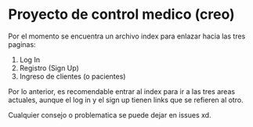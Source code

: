 # Proyecto de control medico (creo)

Por el momento se encuentra un archivo index para enlazar hacia las tres paginas:

1. Log In
2. Registro (Sign Up)
3. Ingreso de clientes (o pacientes)

Por lo anterior, es recomendable entrar al index para ir a las tres areas actuales,
aunque el log in y el sign up tienen links que se refieren al otro.

Cualquier consejo o problematica se puede dejar en issues xd.
